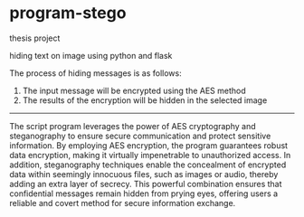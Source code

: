 # program-stego
thesis project

hiding text on image using python and flask

The process of hiding messages is as follows:
1. The input message will be encrypted using the AES method
2. The results of the encryption will be hidden in the selected image

----------------------------------------------------------------------------------
The script program leverages the power of AES cryptography and steganography to ensure secure communication and protect sensitive information. By employing AES encryption, the program guarantees robust data encryption, making it virtually impenetrable to unauthorized access. In addition, steganography techniques enable the concealment of encrypted data within seemingly innocuous files, such as images or audio, thereby adding an extra layer of secrecy. This powerful combination ensures that confidential messages remain hidden from prying eyes, offering users a reliable and covert method for secure information exchange.
